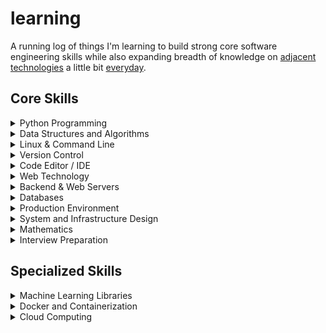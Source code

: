 # learning

A running log of things I'm learning to build strong core software engineering skills while also expanding breadth of knowledge on [adjacent technologies](http://www.effectiveengineer.com/blog/master-adjacent-disciplines) a little bit [everyday](https://jamesclear.com/continuous-improvement).


## Core Skills

<details>
<summary>Python Programming</summary>

|Concept|Resource|Done|
|---|---|---|
|Language|[Codecademy: Learn Python](https://www.codecademy.com/learn/learn-python)|✓|
||[Cognitiveclass.ai: Python for Data Science](https://cognitiveclass.ai/courses/python-for-data-science)|✓|
||[Datacamp: Python for R Users](https://www.datacamp.com/courses/python-for-r-users)|✓|
||[Datacamp: Python for Spreadsheet Users](https://www.datacamp.com/courses/python-for-spreadsheet-users)|✓|
||[Datacamp: Intro to Python for Finance](https://www.datacamp.com/courses/intro-to-python-for-finance)|✓|
||[edX: Introduction to Python for Data Science](https://www.edx.org/course/introduction-python-data-science-microsoft-dat208x-7)|✓|
||[edX: Programming with Python for Data Science](https://www.edx.org/course/programming-python-data-science-microsoft-dat210x-5)|✓|
||[Google's Python Class](https://developers.google.com/edu/python/)|✓|
||[Treehouse: Python Basics](https://teamtreehouse.com/library/python-basics)|✓|
||[TheNewBoston: Python Programming Tutorials](https://www.youtube.com/watch?v=4Mf0h3HphEA&list=PLEA1FEF17E1E5C0DA)|✓|
||[Book: A Byte of Python](https://python.swaroopch.com)|✓|
||[Book: Learn Python The Hard way](https://learnpythonthehardway.org)|✓|
||[Datacamp: Writing Efficient Python Code](https://www.datacamp.com/courses/writing-efficient-python-code)|✓|
||[Datacamp: Writing Functions in Python](https://www.datacamp.com/courses/writing-functions-in-python)|✓|
||[Datacamp: Working with Dates and Times in Python](https://www.datacamp.com/courses/working-with-dates-and-times-in-python)||
||[Datacamp: Object-Oriented Programming in Python](https://www.datacamp.com/courses/object-oriented-programming-in-python)|✓|
||[Datacamp: Importing Data in Python (Part 1)](https://www.datacamp.com/courses/importing-data-in-python-part-1)|✓|
||[Datacamp: Intermediate Python for Data Science](https://www.datacamp.com/courses/intermediate-python-for-data-science)|✓|
||[Datacamp: Python Data Science Toolbox (Part 1)](https://www.datacamp.com/courses/python-data-science-toolbox-part-1)|✓|
||[Datacamp: Python Data Science Toolbox (Part 2)](https://www.datacamp.com/courses/python-data-science-toolbox-part-2)|✓|
|Standard Library|[Article: A reverse chronology of some Python features](https://snarky.ca/a-reverse-chronology-of-some-python-features/)|✓|
||[Article: No Really, Python's Pathlib is Great](https://rednafi.github.io/digressions/python/2020/04/13/python-pathlib.html)||
||[Article: A deep dive on Python type hints](http://veekaybee.github.io/2019/07/08/python-type-hints/)|✓|
||[Book: Python 201](https://leanpub.com/python201)||
||[Book: The Python 3 Standard Library By Example](https://doughellmann.com/blog/the-python-3-standard-library-by-example)||
||[Calmcode: logging](https://calmcode.io/logging/introduction.html)|✓|
||[Calmcode: virtualenv](https://calmcode.io/virtualenv/intro.html)|✓|
|Regular Expression|[Regex For Noobs (like me!) - An Illustrated Guide](https://www.janmeppe.com/blog/regex-for-noobs/)|✓|
||[Youtube: Python 3 Programming Tutorial - Regular Expressions / Regex with re](https://www.youtube.com/watch?v=sZyAn2TW7GY)|✓|
||[Youtube: Python Tutorial: re Module - How to Write and Match Regular Expressions (Regex)](https://www.youtube.com/watch?v=K8L6KVGG-7o)|✓|
|Concurrency|[Article: Python Concurrency: The Tricky Bits](https://python.hamel.dev/concurrency/)|✓|
||[Article: Speeding Up Python with Concurrency, Parallelism, and asyncio](https://testdriven.io/blog/concurrency-parallelism-asyncio/)||
||[Article: Speed Up Your Python Program With Concurrency](https://testdriven.io/blog/concurrency-parallelism-asyncio/)||
||[Youtube: Python Concurrency and Multithreading](https://advanced-python.namespace.im/python-concurrency-and-multithreading/)||
||[Youtube: Aaron Richter- Parallel Processing in Python\| PyData Global 2020](https://www.youtube.com/watch?v=eJyjB3cNIB0&feature=youtu.be)||
|Packaging|[Datacamp: Developing Python Packages](https://www.datacamp.com/courses/developing-python-packages)|✓|
||[Datacamp: Conda Essentials](https://www.datacamp.com/courses/conda-essentials)|✓|
||[Datacamp: Conda for Building & Distributing Packages](https://www.datacamp.com/courses/conda-for-building-distributing-packages)||
||[Article: Push and pull: when and why to update your dependencies](https://pythonspeed.com/articles/when-update-dependencies/)||
||[Article: Reproducible and upgradable Conda environments: dependency management with conda-lock](https://pythonspeed.com/articles/conda-dependency-management/)||
||[Article: Options for packaging your Python code: Wheels, Conda, Docker, and more](https://pythonspeed.com/articles/distributing-software/)||
|Project Organization|[Youtube: Tutorial: Sebastian Witowski - Modern Python Developer's Toolkit](https://www.youtube.com/watch?v=WkUBx3g2QfQ&feature=youtu.be)|✓|
||[Book: Writing Idiomatic Python 3](https://www.amazon.com/Writing-Idiomatic-Python-Jeff-Knupp-ebook/dp/B00B5VXMRG)||
||[Article: Hypermodern Python](https://cjolowicz.github.io/posts/hypermodern-python-01-setup/)||
||[Article: Hypermodern Python Chapter 2: Testing](https://cjolowicz.github.io/posts/hypermodern-python-02-testing/)||
||[Article: Hypermodern Python Chapter 3: Linting](https://cjolowicz.github.io/posts/hypermodern-python-03-linting/)||
||[Article: Hypermodern Python Chapter 4: Typing](https://cjolowicz.github.io/posts/hypermodern-python-04-typing/)||
||[Article: pydantic](https://towardsdatascience.com/pydantic-688e897cfd3a)|✓|
||[Article: Hypermodern Python Chapter 5: Documentation](https://cjolowicz.github.io/posts/hypermodern-python-05-documentation/)||
||[Article: Hypermodern Python Chapter 6: CI/CD](https://cjolowicz.github.io/posts/hypermodern-python-06-ci-cd/)||
||[Article: Stop using print, start using loguru in Python](https://handyman.dulare.com/stop-using-print-start-using-loguru-in-python/)|✓|
||[Datacamp: Creating Robust Python Workflows](https://www.datacamp.com/courses/creating-robust-python-workflows)|✓|
||[Datacamp: Software Engineering for Data Scientists in Python](https://www.datacamp.com/courses/software-engineering-for-data-scientists-in-python)|✓|
||[Datacamp: Designing Machine Learning Workflows in Python](https://www.datacamp.com/courses/designing-machine-learning-workflows-in-python)|✓|
||[Youtube: Hydra configuration](https://uniroma1.zoom.us/rec/share/bTYldvVYRcN2UaBn8UTf3uuFQMkx8yy4UG4bRw8ikE1tT8Ll74Nl3WZoUXnJRCKE.HEhRruThY3al1jew?startTime=1620378786000)|✓|

</details>

<details>
<summary>Data Structures and Algorithms</summary>

|Concept|Resource|Done|
|---|---|---|
||[Book: Grokking Algorithms](https://www.manning.com/books/grokking-algorithms)|✓|
||[Codecademy: Big O](https://www.codecademy.com/courses/big-o/0/1 )|✓|
||[Udacity: Intro to Data Structures and Algorithms](https://www.udacity.com/course/technical-interview--ud513)||
||[Udacity: Intro to Algorithms](https://www.udacity.com/course/intro-to-algorithms--cs215)||

</details>

<details>
<summary>Linux & Command Line</summary>

|Concept|Resource|Done|
|---|---|---|
||[Codecademy: Learn the Command Line](https://www.codecademy.com/learn/learn-the-command-line)|✓|
||[Datacamp: Introduction to Shell for Data Science](https://www.datacamp.com/courses/introduction-to-shell-for-data-science)|✓|
||[Datacamp: Introduction to Bash Scripting](https://www.datacamp.com/courses/introduction-to-bash-scripting)|✓|
||[Datacamp: Data Processing in Shell](https://www.datacamp.com/courses/data-processing-in-shell)|✓|
||[Lecture 1: Course Overview + The Shell (2020)](https://www.youtube.com/watch?v=Z56Jmr9Z34Q) `0:48:16`|✓|
||[Lecture 2: Shell Tools and Scripting (2020)](https://www.youtube.com/watch?v=kgII-YWo3Zw) `0:48:55`|✓|
||[Lecture 3: Editors (vim) (2020)](https://www.youtube.com/watch?v=a6Q8Na575qc) `0:48:26`||
||[Lecture 4: Data Wrangling (2020)](https://www.youtube.com/watch?v=sz_dsktIjt4) `0:50:03`|✓|
||[Lecture 5: Command-line Environment (2020)](https://www.youtube.com/watch?v=e8BO_dYxk5c) `0:56:06`|✓|
||[Lecture 7: Debugging and Profiling (2020)](https://www.youtube.com/watch?v=l812pUnKxME) `0:54:13`|✓|
||[Lecture 8: Metaprogramming (2020)](https://www.youtube.com/watch?v=_Ms1Z4xfqv4) `0:49:52`|✓|
||[Lecture 9: Security and Cryptography (2020)](https://www.youtube.com/watch?v=tjwobAmnKTo) `1:00:59`||
||[Udacity: Linux Command Line Basics](https://www.udacity.com/course/linux-command-line-basics--ud595)|✓|
||[Udacity: Shell Workshop](https://www.udacity.com/course/shell-workshop--ud206)|✓|
||[Udacity: Configuring Linux Web Servers](https://www.udacity.com/course/configuring-linux-web-servers--ud299)|✓|
||[Article: Streamline your projects using Makefile](https://dev.to/yankee/streamline-projects-using-makefile-28fe)|✓|
||[Article: Understand Linux Load Averages and Monitor Performance of Linux](https://www.tecmint.com/understand-linux-load-averages-and-monitor-performance/)|✓|
||[Article: Command-line Tools can be 235x Faster than your Hadoop Cluster](https://adamdrake.com/command-line-tools-can-be-235x-faster-than-your-hadoop-cluster.html)|✓|
||[Calmcode: makefiles](https://calmcode.io/makefiles/the-problem.html)|✓|
||[Calmcode: entr](https://calmcode.io/entr/introduction.html)|✓|
</details>

<details>
<summary>Version Control</summary>

|Concept|Resource|Done|
|---|---|---|
|Git|[Codecademy: Learn Git](https://www.codecademy.com/learn/learn-git)|✓|
||[Code School: Git Real](https://www.pluralsight.com/courses/code-school-git-real)|✓|
||[Datacamp: Introduction to Git for Data Science](https://www.datacamp.com/courses/introduction-to-git-for-data-science)|✓|
||[Thoughtbot: Mastering Git](https://thoughtbot.com/upcase/mastering-git)||
||[Udacity: Version Control with Git](https://www.udacity.com/course/version-control-with-git--ud123)|✓|
||[Lecture 6: Version Control (git) (2020)](https://www.youtube.com/watch?v=2sjqTHE0zok) `1:24:59`||
||[Youtube: Git & Scripting](https://uniroma1.zoom.us/rec/share/bTYldvVYRcN2UaBn8UTf3uuFQMkx8yy4UG4bRw8ikE1tT8Ll74Nl3WZoUXnJRCKE.HEhRruThY3al1jew?startTime=1620371740000)|✓|
||[Article: Mastering Git Stash Workflow](https://dev.to/yankee/mastering-git-stash-workflow-223)||
||[Article: How to Become a Master of Git Tags](https://blog.daftcode.pl/how-to-become-a-master-of-git-tags-b70fbd9609d9)|✓|
||[Article: Keep your git directory clean with `git clean` and `git trash`](https://coderwall.com/p/g16jpq/keep-your-git-directory-clean-with-git-clean-and-git-trash)||
|GitHub|[Udacity: GitHub & Collaboration](https://www.udacity.com/course/github-collaboration--ud456)|✓|
||[Udacity: How to Use Git and GitHub](https://www.udacity.com/course/how-to-use-git-and-github--ud775)|✓|
|LFS|[Youtube: 045 Introduction to Git LFS](https://youtu.be/xPFLAAhuGy0)|✓|
||[Article: How to track large files in Github / Bitbucket? Git LFS to the rescue](https://pgaijin66.medium.com/how-to-track-large-files-in-github-bitbucket-git-lfs-to-the-rescue-2f298e07b3d2)|✓|
</details>

<details>
<summary>Code Editor / IDE</summary>

|Concept|Resource|Done|
|---|---|---|
|PyCharm|[Article: Work remotely with PyCharm, TensorFlow and SSH](https://medium.com/@erikhallstrm/work-remotely-with-pycharm-tensorflow-and-ssh-c60564be862d)|✓|
||[Article: Docker as Remote Interpreter for PyCharm Professional](https://www.inovex.de/blog/docker-remote-interpreter-pycharm-professional/)|✓|
||[Article: Python remote debugging with PyCharm, CUDA, and Conda](https://medium.com/@n1r44/python-remote-debugging-with-pycharm-cuda-and-conda-87d27695634c)|✓|
|VSCode|[Article: How To Use Visual Studio Code for Remote Development via the Remote-SSH Plugin](https://www.digitalocean.com/community/tutorials/how-to-use-visual-studio-code-for-remote-development-via-the-remote-ssh-plugin)|✓|
||[Youtube: Getting Started with Python in Visual Studio Code](https://www.youtube.com/watch?v=7EXd4_ttIuw)|✓|
||[Visual Studio Code Crash Course](https://www.youtube.com/watch?v=WPqXP_kLzpo)|✓|
||[Youtube: VSCode Keyboard Shortcuts For Productivity](https://youtu.be/eGE-tFalwpA)|✓|
||[Youtube: Getting Started with Jupyter Notebooks in VS Code](https://youtu.be/Ozq24uAshXo)|✓|
||[Youtube: Notebooks in VS Code Are Getting Revamped!](https://youtu.be/g5EykzAsCC0)|✓|
||[Youtube: Getting Started with PyTorch in VS Code](https://youtu.be/A9lQHnFaqlU)|✓|
||[Youtube: What every GitHub user should know about VS Code - GitHub Satellite 2020](https://youtu.be/T6sW1Dk9B4E)|✓|
||[VS Code and GitHub](https://www.youtube.com/playlist?list=PLj6YeMhvp2S4UPBCWyhLPcOxGkmLI2BOz)|✓|
</details>

<details>
<summary>Web Technology</summary>

|Concept|Resource|Done|
|---|---|---|
|Design|[Book: Refactoring UI](https://refactoringui.com/book/)||
||[Code School: Fundamentals of Design](https://www.pluralsight.com/courses/code-school-fundamentals-of-design)|✓|
||[Thoughtbot: Design for Developers](https://thoughtbot.com/upcase/design-for-developers)||
||[Udacity: Product Design](https://www.udacity.com/course/product-design--ud509)||
||[Udacity: Rapid Prototyping](https://www.udacity.com/course/rapid-prototyping--ud723)||
|HTML|[Codecademy: Learn HTML](https://www.codecademy.com/learn/learn-html)|✓|
||[Codecademy: Make a website](https://www.codecademy.com/en/courses/make-a-website)|✓|
||[Treehouse: HTML](https://teamtreehouse.com/library/html)|✓|
|CSS|[Pluralsight: CSS Positioning](https://www.pluralsight.com/courses/css-positioning-1834)|✓|
||[Pluralsight: Introduction to CSS](https://www.pluralsight.com/courses/css-intro)|✓|
||[Pluralsight: CSS: Specificity, the Box Model, and Best Practices](https://app.pluralsight.com/interactive-courses/detail/c580b092-d94a-4ed8-8d2a-2f4d0b76f99f)|✓|
||[Pluralsight: CSS: Using Flexbox for Layout](https://app.pluralsight.com/interactive-courses/detail/a089d0a5-4a4c-4c4e-b883-c1bc64009619)|✓|
||[Code School: Blasting Off with Bootstrap](https://www.pluralsight.com/courses/code-school-blasting-off-with-bootstrap)|✓|
||[Pluralsight: UX Fundamentals](https://www.pluralsight.com/courses/ux-fundamentals-2426)|✓|
||[Codecademy: Learn SASS](https://www.codecademy.com/learn/learn-sass)|✓|
|Javascript|[Treehouse: Javascript Booleans](https://teamtreehouse.com/library/javascript-booleans)|✓|
||[Udacity: ES6 - JavaScript Improved](https://www.udacity.com/course/es6-javascript-improved--ud356)|✓|
||[Udacity: Intro to Javascript](https://www.udacity.com/course/intro-to-javascript--ud803)|✓|
||[Udacity: Object Oriented JS 1](https://www.udacity.com/course/object-oriented-javascript--ud015)|✓|
||[Udacity: Object Oriented JS 2](https://www.udacity.com/course/object-oriented-javascript--ud711)|✓|
||[(ES6) - Beau teaches JavaScript](https://www.youtube.com/watch?v=1mgLWu69ijU&list=PLWKjhJtqVAbljtmmeS0c-CEl2LdE-eR_F)|✓|
||[Udemy: Understanding Typescript](https://www.udemy.com/understanding-typescript/)|✓|
||[Codecademy: Learn ReactJS: Part I](https://www.codecademy.com/learn/react-101)|✓|
||[Codecademy: Learn ReactJS: Part II](https://www.codecademy.com/learn/react-102)|✓|
||[Codecademy: Learn JavaScript](https://www.codecademy.com/learn/learn-javascript)|✓|
||[Codecademy: Jquery Track](https://www.codecademy.com/learn/learn-jquery)|✓|
||[Pluralsight: Using The Chrome Developer Tools](https://www.pluralsight.com/courses/chrome-developer-tools)|✓|

</details>

<details>
<summary>Backend & Web Servers</summary>

|Concept|Resource|Done|
|---|---|---|
|Theory|[Udacity: Authentication & Authorization: OAuth](https://www.udacity.com/course/authentication-authorization-oauth--ud330)||
||[Udacity: HTTP & Web Servers](https://www.udacity.com/course/http-web-servers--ud303)||
||[Udacity: Client-Server Communication](https://www.udacity.com/course/client-server-communication--ud897)||
||[Udacity: Designing RESTful APIs](https://www.udacity.com/course/designing-restful-apis--ud388)||
||[Udacity: Networking for Web Developers](https://www.udacity.com/course/networking-for-web-developers--ud256)||
|FastAPI|[Article: Microservice in Python using FastAPI](https://dev.to/paurakhsharma/microservice-in-python-using-fastapi-24cc)||
||[Youtube: PyConBY 2020: Sebastian Ramirez - Serve ML models easily with FastAPI](https://www.youtube.com/watch?v=z9K5pwb0rt8)|✓|
||[Youtube: FastAPI from the ground up](https://www.youtube.com/watch?v=3DLwPcrE5mA)|✓|
||[Youtube: Python pydantic Introduction – Give your data classes super powers](https://www.youtube.com/watch?v=WJmqgJn9TXg)|✓|
|Gunicorn|[Article: Selecting gunicorn worker types for different python web applications.](https://medium.com/@nhudinhtuan/gunicorn-worker-types-practice-advice-for-better-performance-7a299bb8f929)|✓|
||[Article: Better performance by optimizing Gunicorn config](https://medium.com/building-the-system/gunicorn-3-means-of-concurrency-efbb547674b7)|✓|
|Tensorflow Serving|[Article: Understanding TensorFlow Serving](https://medium.com/acing-ai/understanding-tensorflow-serving-faca576b558c)||
||[Article: Serving models using Tensorflow Serving and Docker](https://medium.com/acing-ai/model-serving-using-tensorflow-serving-and-docker-492a347eb934)||
|Cortex|[Youtube: PyData Vancouver meetup: cortex.dev : Serving machine learning models in production](https://www.youtube.com/watch?v=_2HMDhgPkSQ)|✓|
|Celery|[Article: Celery Execution Pools: What is it all about?](https://www.distributedpython.com/2018/10/26/celery-execution-pool/)|✓|
||[Article: Distill: Why do we need Flask, Celery, and Redis? (with McDonalds in Between)](https://ljvmiranda921.github.io/notebook/2019/11/08/flask-redis-celery-mcdo/)|✓|
||[Article: Celery: an overview of the architecture and how it works](https://www.vinta.com.br/blog/2017/celery-overview-archtecture-and-how-it-works/)|✓|
||[Article: Unit Testing Celery Tasks](https://www.distributedpython.com/2018/05/01/unit-testing-celery-tasks/)||
||[Article: Testing Celery Chains](https://www.distributedpython.com/2018/05/15/testing-celery-chains/)||
||[Article: Task Routing in Celery](https://www.distributedpython.com/2018/05/29/task-routing/)||
||[Article: Dynamic Task Routing in Celery](https://www.distributedpython.com/2018/06/05/dynamic-task-routing/)||
||[Article: Dockerize a Celery app with Django and RabbitMQ](https://www.distributedpython.com/2018/06/12/celery-django-docker/)||
||[Article: How to call a Celery task from another app](https://www.distributedpython.com/2018/06/19/call-celery-task-outside-codebase/)||
||[Article: Distributed Monte Carlo with Celery chords](https://www.distributedpython.com/2018/06/26/celery-monte-carlo/)||
||[Article: An incredibly simple no-frills Celery setup](https://www.distributedpython.com/2018/07/03/simple-celery-setup/)||
||[Article: 3 Strategies to Customise Celery logging handlers](https://www.distributedpython.com/2018/08/28/celery-logging/)||
||[Article: Celery task exceptions and automatic retries](https://www.distributedpython.com/2018/09/04/error-handling-retry/)||
||[Article: Concurrency and Parallelism](https://www.distributedpython.com/2018/09/14/concurrency-and-parallelism/)|✓|
||[Article: Celery, docker and the missing startup banner](https://www.distributedpython.com/2018/10/01/celery-docker-startup/)||
||[Article: Monitoring a Dockerized Celery Cluster with Flower](https://www.distributedpython.com/2018/10/13/flower-docker/)||
||[Article: Quick Guide: Custom Celery Task Logger](https://www.distributedpython.com/2018/11/06/celery-task-logger-format/)||
||[Article: Celery on Docker: From the Ground up](https://www.distributedpython.com/2018/11/15/celery-docker/)||
||[Article: Auto-reload Celery on code changes](https://www.distributedpython.com/2019/04/23/celery-reload/)||
</details>

<details>
<summary>Databases</summary>

|Concept|Resource|Done|
|---|---|---|
||[Udacity: Intro to relational database](https://www.udacity.com/course/intro-to-relational-databases--ud197)|✓|
||[Udacity: Database Systems Concepts & Design](https://www.udacity.com/course/database-systems-concepts-design--ud150)||
||[Datacamp: Database Design](https://www.datacamp.com/courses/database-design)||
||[Datacamp: Introduction to Databases in Python](https://www.datacamp.com/courses/introduction-to-relational-databases-in-python)||
||[Codecademy: SQL Track](https://www.codecademy.com/courses/learn-sql)|✓|
||[Datacamp: Intro to SQL for Data Science](https://www.datacamp.com/courses/intro-to-sql-for-data-science)|✓|
||[Datacamp: Intermediate SQL](https://www.datacamp.com/courses/intermediate-sql)||
||[Datacamp: Querying with TransactSQL](https://www.datacamp.com/courses/querying-with-transact-sql)|✓|
||[Datacamp: Joining Data in PostgreSQL](https://www.datacamp.com/courses/joining-data-in-postgresql)||
||[Udacity: SQL for Data Analysis](https://www.udacity.com/course/sql-for-data-analysis--ud198)||
||[Datacamp: Exploratory Data Analysis in SQL](https://www.datacamp.com/courses/sql-for-exploratory-data-analysis)||
||[Datacamp: Applying SQL to Real-World Problems](https://www.datacamp.com/courses/applying-sql-to-real-world-problems)||
||[Datacamp: Analyzing Business Data in SQL](https://www.datacamp.com/courses/analyzing-business-data-in-sql)||
||[Datacamp: Reporting in SQL](https://www.datacamp.com/courses/reporting-in-sql)||
||[Datacamp: Data-Driven Decision Making in SQL](https://www.datacamp.com/courses/data-driven-decision-making-with-sql)||
</details>

<details>
<summary>Production Environment</summary>

|Concept|Resource|Done|
|---|---|---|
|A/B Testing|[Article: Multi-Armed Bandit (MAB) – A/B Testing Sans Regret](https://vwo.com/blog/multi-armed-bandit-algorithm/)|✓|
||[Article: When to Run Bandit Tests Instead of A/B/n Tests](https://cxl.com/blog/bandit-tests/)|✓|
||[Article: A/B Testing Machine Learning Models (Deployment Series: Guide 08)](https://mlinproduction.com/ab-test-ml-models-deployment-series-08/)|✓|
||[Datacamp: Customer Analytics & A/B Testing in Python](https://www.datacamp.com/courses/customer-analytics-ab-testing-in-python)||
||[Udacity: A/B Testing](https://www.udacity.com/course/ab-testing--ud257)||
||[Udacity: A/B Testing for Business Analysts](https://www.udacity.com/course/ab-testing--ud979)||
|Load Testing|[Youtube: Loading Testing with Python](https://www.youtube.com/playlist?list=PLotCx_Au_rT1LW_qpMWU40Q-vegZua-i8)|✓|
|Monitoring|[Article: Production Machine Learning Monitoring: Outliers, Drift, Explainers & Statistical Performance](https://towardsdatascience.com/production-machine-learning-monitoring-outliers-drift-explainers-statistical-performance-d9b1d02ac158)|✓|
||[Article: How to Monitor Models](http://bugra.github.io/posts/2020/11/24/how-to-monitor-models/)|✓|
||[Article: The Playbook to Monitor Your Model’s Performance in Production](https://towardsdatascience.com/the-playbook-to-monitor-your-models-performance-in-production-ec06c1cc3245)||
||[Article: Monitoring your Machine Learning Model](https://www.maartengrootendorst.com/blog/monitor/)|✓|
||[Article: Preventing model drift with continuous monitoring and deployment using Github Actions and Algorithmia Insights](https://algorithmia.com/blog/preventing-model-drift-with-continuous-monitoring-and-deployment-using-github-actions-and-algorithmia-insights)|✓|
||[Article: Continuous monitoring for data projects](https://medium.com/acing-ai/continuous-monitoring-for-data-projects-11fb1c00c7a4)||
||[Article: Lessons Learned from 15 Years of Monitoring Machine Learning in Production](https://mlinproduction.com/lessons-learned-from-15-years-of-monitoring-machine-learning-in-production/)|✓|
||[Article: Using Statistical Distances for Machine Learning Observability](https://towardsdatascience.com/using-statistical-distance-metrics-for-machine-learning-observability-4c874cded78)||
||[Youtube: Instrumentation, Observability & Monitoring of Machine Learning Models](https://www.infoq.com/presentations/instrumentation-observability-monitoring-ml/)||
||[Article: Incident Management in Machine Learning Systems](https://medium.com/acing-ai/incident-management-in-machine-learning-systems-d69b6e39fdee)||
||[Article: ML Infrastructure Tools — ML Observability](https://towardsdatascience.com/ml-infrastructure-tools-ml-observability-8e4d7df6db43)||
||[Youtube: MLOps #24 Monitoring the ML stack // Lina Weichbrodt](https://www.youtube.com/watch?v=Un30yb1WlpU) `0:55:32`||
||[Youtube: Josh Wills: Visibility and Monitoring for Machine Learning Models](https://youtu.be/zbS9jBB8fz8)|✓|
||[Youtube: Lecture 11B: Monitoring ML Models (Full Stack Deep Learning - Spring 2021)](https://www.youtube.com/watch?v=NfnpPrW30Zo) `0:36:55`|✓|
||[Youtube: OpML '20 - How ML Breaks: A Decade of Outages for One Large ML Pipeline](https://www.youtube.com/watch?v=hBMHohkRgAA)||
||[Youtube: MLOps #28 ML Observability // Aparna Dhinakaran - Chief Product Officer at Arize AI](https://www.youtube.com/watch?v=joTF9BRwWp4) `0:55:04`||
||[Youtube: MLOps #29 Continuous Evaluation & Model Experimentation // Danny Ma - Founder of Sydney Data Science](https://www.youtube.com/watch?v=i4QNpM20QOc) `1:00:46`||
||[Youtube: SE4AI: Quality Assessment in Production](https://www.youtube.com/watch?v=RaaNSXKFDGk) `1:18:45`||
||[Youtube: SE4AI: Infrastructure Quality, Deployment and Operations](https://www.youtube.com/watch?v=iBaJgWjpK24) `1:04:54`||

</details>

<details>
<summary>System and Infrastructure Design</summary>

|Concept|Resource|Done|
|---|---|---|
||[Datacamp: Data Engineering for Everyone](https://www.datacamp.com/courses/data-engineering-for-everyone)|✓|
||[Article: Batch Inference vs Online Inference](https://mlinproduction.com/batch-inference-vs-online-inference/)|✓|
||[Article: Machine Learning System Design: Real-time processing](https://medium.com/acing-ai/machine-learning-system-design-real-time-processing-6a952793925)||
||[Article: Machine Learning System Design: Models-as-a-service](https://medium.com/acing-ai/machine-learning-system-design-models-as-a-service-32666eba0e6)||
||[Article: What Does it Mean to Deploy a Machine Learning Model? (Deployment Series: Guide 01)](https://mlinproduction.com/what-does-it-mean-to-deploy-a-machine-learning-model-deployment-series-01/)|✓|
||[Article: Software Interfaces for Machine Learning Deployment (Deployment Series: Guide 02)](https://mlinproduction.com/software-interfaces-for-machine-learning-deployment-deployment-series-02/)|✓|
||[Article: Batch Inference for Machine Learning Deployment (Deployment Series: Guide 03)](https://mlinproduction.com/batch-inference-for-machine-learning-deployment-deployment-series-03/)|✓|
||[Article: The Challenges of Online Inference (Deployment Series: Guide 04)](https://mlinproduction.com/the-challenges-of-online-inference-deployment-series-04/)|✓|
||[Article: Online Inference for ML Deployment (Deployment Series: Guide 05)](https://mlinproduction.com/online-inference-for-ml-deployment-deployment-series-05/)|✓|
||[Article: Model Registries for ML Deployment (Deployment Series: Guide 06)](https://mlinproduction.com/model-registries-for-ml-deployment-deployment-series-06/)|✓|
||[Youtube: A friendly introduction to System Design](https://www.youtube.com/watch?v=quLrc3PbuIw)||
||[Youtube: System Design Basics: Horizontal vs. Vertical Scaling](https://www.youtube.com/watch?v=xpDnVSmNFX0)||
||[Youtube: What is a microservice architecture and it's advantages?](https://www.youtube.com/watch?v=qYhRvH9tJKw)|✓|
||[Youtube: Service discovery and heartbeats in micro-services](https://www.youtube.com/watch?v=lWE_UIbm8NA)||
||[Youtube: Avoid cascading failures in a distributed system](https://www.youtube.com/watch?v=xrizarXJgC8)||
||[Youtube: How databases scale writes: The power of the log](https://www.youtube.com/watch?v=_5vrfuwhvlQ)||
||[Youtube: How to avoid a single point of failure in distributed systems](https://www.youtube.com/watch?v=-BOysyYErLY)||
||[Youtube: How to start with distributed systems? Beginner's guide to scaling systems.](https://www.youtube.com/watch?v=SqcXvc3ZmRU)||
||[Youtube: What's an Event Driven System?](https://www.youtube.com/watch?v=rJHTK2TfZ1I)||
||[Youtube: Why do Databases fail? AntiPatterns to avoid!](https://www.youtube.com/watch?v=9T-gNZ5bGCw)|✓|
||[Youtube: What is Consistent Hashing and Where is it used?](https://www.youtube.com/watch?v=zaRkONvyGr8)|✓|
||[Youtube: What is a Message Queue and Where is it used?](https://www.youtube.com/watch?v=oUJbuFMyBDk)|✓|
||[Youtube: What is an API and how do you design it?](https://www.youtube.com/watch?v=_YlYuNMTCc8)||
||[Youtube: Introduction to NoSQL databases](https://www.youtube.com/watch?v=xQnIN9bW0og)||
||[Article: Exponential Backoff And Jitter](https://aws.amazon.com/blogs/architecture/exponential-backoff-and-jitter/)|✓|
||[Youtube: What is Database Sharding?](https://www.youtube.com/watch?v=5faMjKuB9bc)||
||[Youtube: What is the Publisher Subscriber Model?](https://www.youtube.com/watch?v=FMhbR_kQeHw)||
||[Article: Shadow mode deployments](http://nlathia.github.io/2020/07/Shadow-mode-deployments.html)|✓|
||[Youtube: Relational database index vs. NoSQL index](https://www.youtube.com/watch?v=mTNkqMDCasI)||
||[Youtube: Capacity Estimation: How much data does YouTube store daily?](https://www.youtube.com/watch?v=0myM0k1mjZw)||
||[Youtube: What is Load Balancing?](https://www.youtube.com/watch?v=K0Ta65OqQkY)|✓|
||[Youtube: Distributed Consensus and Data Replication strategies on the server](https://www.youtube.com/watch?v=GeGxgmPTe4c)||
||[Youtube: What is Distributed Caching? Explained with Redis!](https://www.youtube.com/watch?v=U3RkDLtS7uY)||
||[Youtube: Designing Instagram: System Design of News Feed](https://www.youtube.com/watch?v=QmX2NPkJTKg)||
||[Youtube: System Design: Tinder as a microservice architecture](https://www.youtube.com/watch?v=tndzLznxq40)||
||[Youtube: System design : Design Autocomplete or Typeahead Suggestions for Google search](https://www.youtube.com/watch?v=us0qySiUsGU)||
||[Youtube: Whatsapp System Design: Chat Messaging Systems for Interviews](https://www.youtube.com/watch?v=vvhC64hQZMk)||
||[Youtube: How Netflix onboards new content: Video Processing at scale](https://www.youtube.com/watch?v=x9Hrn0oNmJM)||
||[Article: Building a feature store](http://nlathia.github.io/2020/12/Building-a-feature-store.html)|✓|
||[Article: Model artifacts: the war stories](http://nlathia.github.io/2020/09/Model-artifacts-war-stories.html)|✓|
||[Youtube: Feature Stores: An essential part of the ML stack to build great data / Kevin Stumpf - CTO at Tecton](https://www.youtube.com/watch?v=IjO8VUCIZxc) `1:05:46`||
||[Youtube: MLOps Meetup #6: Mid-Scale Production Feature Engineering with Dr. Venkata Pingali](https://www.youtube.com/watch?v=1CcYuVVwOGg) `1:01:35`||
||[Article: How to Deploy a Machine Learning Model](https://www.maartengrootendorst.com/blog/deploy/)|✓|
||[Article: How to properly ship and deploy your machine learning model](https://towardsdatascience.com/how-to-properly-ship-and-deploy-your-machine-learning-model-8a8664b763c4)|✓|
||[Article: The Ultimate Guide to Model Retraining](https://mlinproduction.com/model-retraining/)||
||[Youtube: Lecture 11A: Deploying ML Models (Full Stack Deep Learning - Spring 2021)](https://www.youtube.com/watch?v=jFflwpx4iK0) `0:53:25`|✓|
||[Article: Deploying Machine Learning Models: A Checklist](https://twolodzko.github.io/ml-checklist)|✓|
||[Article: How to put machine learning models into production](https://stackoverflow.blog/2020/10/12/how-to-put-machine-learning-models-into-production/)|✓|
||[Article: Key Concepts for Deploying Machine Learning Models to Mobile](https://spell.ml/blog/key-concepts-for-deploying-machine-learning-models-X7Q0phIAACIAqMWr)|✓|
||[Youtube: MLOps meetup #5 High Stakes ML with Flavio CLesio](https://www.youtube.com/watch?v=9g4deV1uNZo) `0:55:27`||
||[Youtube: MLOps meetup #7 Alex Spanos // TrueLayer 's MLOps Pipeline](https://www.youtube.com/watch?v=cUxK28ocZcw) `0:56:17`||
||[Youtube: The Current MLOps Landscape // Nathan Benaich & Timothy Chen // MLOps Meetup #43](https://www.youtube.com/watch?v=i6HZ2vjFLIs) `0:58:31`||
||[Article: How to build scalable Machine Learning systems — Part 1/2](https://towardsdatascience.com/being-a-data-scientist-does-not-make-you-a-software-engineer-c64081526372)|✓|
||[Article: Machine learning is going real-time](https://huyenchip.com/2020/12/27/real-time-machine-learning.html)|✓|
||[Book: Machine Learning Systems Design](https://huyenchip.com/machine-learning-systems-design/toc.html)||
||[Article: ML Infrastructure Tools for Model Building](https://towardsdatascience.com/ml-infrastructure-tools-for-model-building-464770ac4fec)||
||[Article: ML Infrastructure Tools for Production (Part 1)](https://towardsdatascience.com/ml-infrastructure-tools-for-production-1b1871eecafb)||
||[Article: ML Infrastructure Tools for Production](https://towardsdatascience.com/ml-infrastructure-tools-for-production-part-2-model-deployment-and-serving-fcfc75c4a362)||
||[Article: Data Lineage — An Operational perspective](https://medium.com/acing-ai/data-lineage-an-operational-perspective-d807e52e2198)||
||[Article: Data Pipelines — Agile considerations](https://medium.com/acing-ai/data-pipelines-agile-considerations-8b1933909bb1)||
||[Article: Securing ML applications](https://medium.com/acing-ai/securing-ml-applications-efa1bb7d75bd)||
||[Article: Getting machine learning to production](http://veekaybee.github.io/2020/06/09/ml-in-prod/)|✓|
||[Article: Machine Learning to Production](https://vikramriyer.github.io/machine-learning-to-production/#)|✓|
||[Youtube: SE4AI: Invited Talk Molham Aref "Business Systems with Machine Learning"](https://www.youtube.com/watch?v=_bvrzYOA8dY) `0:47:53`||
||[Youtube: SE4AI: Software Architecture of AI-Enabled Systems](https://www.youtube.com/watch?v=KIC-sFz5OT8) `1:14:24`||
||[Youtube: MLOps #31 Path to Production and Monetizing Machine Learning // Vin Vashishta - Data Scientist](https://www.youtube.com/watch?v=voO0B0_BsuQ) `0:56:35`||
||[Youtube: MLOps #35: Streaming Machine Learning with Apache Kafka and Tiered Storage // Kai Waehner, Confluent](https://www.youtube.com/watch?v=Ur969-WX1BY) `0:52:50`||
||[Youtube: MLOps #15 - Scaling Human in the Loop Machine Learning with Robert Munro](https://www.youtube.com/watch?v=LwbbGsuNpao) `0:55:04`||
||[Youtube: MLOps #4: Shubhi Jain - Building an ML Platform @SurveyMonkey](https://www.youtube.com/watch?v=oq1g4s2dUHE) `0:55:42`||
||[Youtube: #11 Machine Learning at scale in Mercado Libre with Carlos de la Torre](https://www.youtube.com/watch?v=ypySVdT9U7Q) `0:59:28`||
||[Youtube: MLOps #18 // Nubank - Running a fintech on ML](https://www.youtube.com/watch?v=ry_P5D_d7XA) `0:53:19`||
||[Youtube: Shawn Scully: Production and Beyond: Deploying and Managing Machine Learning Models](https://www.youtube.com/watch?v=q-VPALG6ogY&feature=youtu.be)|✓|
||[Doc: Lecture 3: Data engineering](https://docs.google.com/document/d/1b9iuZiDEGVLHyMmnf6w2y1aN6yWQhAyqk3GHlpI9q6M/edit)||
||[Youtube: MLOps #14: Kubeflow vs MLflow with Byron Allen](https://www.youtube.com/watch?v=TsGQZ0D3688) `0:54:57`||
||[Youtube: Luigi in Production // MLOps Coffee Sessions #18 // Luigi Patruno ML in Production](https://www.youtube.com/watch?v=ShBod1yXUeg) `0:47:23`||||[Stanford MLSys Seminar Episode 0: ML + Systems](https://www.youtube.com/watch?v=OEiNnfdxBRE) `0:11:49`|✓|
||[Stanford MLSys Seminar Episode 1: Marco Tulio Ribeiro](https://www.youtube.com/watch?v=VqiTtdY58Ts) `1:00:38`||
||[Stanford MLSys Seminar Episode 2: Matei Zaharia](https://www.youtube.com/watch?v=nCQ9WqXPIS4) `0:59:44`||
||[Stanford MLSys Seminar Episode 3: Virginia Smith](https://www.youtube.com/watch?v=laCyJICLyWg) `1:00:55`||
||[Stanford MLSys Seminar Episode 4: Alex Ratner](https://www.youtube.com/watch?v=pDVV4zKNqIE) `1:13:34`||
||[Stanford MLSys Seminar Episode 5: Chip Huyen](https://www.youtube.com/watch?v=c_AUuTuPA5k) `1:06:44`|✓|
||[Youtube: Xavier Amatriain on Practical Deep Learning Systems (Full Stack Deep Learning - November 2019)](https://www.youtube.com/watch?v=5ygO8FxNB8c&list=PL1T8fO7ArWlf4EkqeguoD70LsnOJ7c9Ib&index=4)||

</details>

<details>
<summary>Mathematics</summary>
	
|Concept|Resource|Done|
|---|---|---|
|Probability|[Article: Entropy, Cross Entropy, and KL Divergence](https://towardsdatascience.com/entropy-cross-entropy-and-kl-divergence-17138ffab87b)|✓|
||[Article: Interview Guide to Probability Distributions](https://medium.com/acing-ai/interview-guide-to-probability-distributions-a6dfb08c3766)||
||[Article: Entropy of a probability distribution — in layman’s terms](https://medium.com/@ajitrajasekharan/entropy-of-a-probability-distribution-explained-in-laymans-terms-8a4139b329bc)||
||[Article: KL Divergence — in layman’s terms](https://medium.com/@ajitrajasekharan/what-is-kl-divergence-d1fb7921ee5b)||
||[Article: Probability Distributions](https://www.simonwardjones.co.uk/posts/probability_distributions/)||
||[Article: Cross-Entropy and KL Divergence](https://medium.com/swlh/cross-entropy-and-kl-divergence-522d9f71bd3d)||
||[Article: Why Randomness Is Information?](https://medium.com/swlh/why-randomness-is-information-f2468966b29d)||
||[Article: Basic Probability Theory](https://medium.com/swlh/probability-for-machine-learning-and-data-science-cccd4f4f1df1)||
||[Datacamp: Foundations of Probability in Python](https://www.datacamp.com/courses/foundations-of-probability-in-python)|✓|
|Statistics|[Datacamp: Introduction to Statistics](https://www.datacamp.com/courses/introduction-to-statistics)|✓|
||[Datacamp: Introduction to Statistics in Python](https://www.datacamp.com/courses/introduction-to-statistics-in-python)|✓|
||[Datacamp: Hypothesis Testing in Python](https://www.datacamp.com/courses/hypothesis-testing-in-python)|✓|
||[Datacamp: Statistical Thinking in Python (Part 1)](https://www.datacamp.com/courses/statistical-thinking-in-python-part-1)|✓|
||[Datacamp: Statistical Thinking in Python (Part 2)](https://www.datacamp.com/courses/statistical-thinking-in-python-part-2)|✓|
||[Datacamp: Experimental Design in Python](https://datacamp.com/courses/experimental-design-in-python)|✓|
||[Datacamp: Statistical Simulation in Python](https://www.datacamp.com/courses/statistical-simulation-in-python)||
||[edX: Essential Statistics for Data Analysis using Excel](https://www.edx.org/course/essential-statistics-data-analysis-using-microsoft-dat222x-1)|✓|
||[StatQuest: Histograms, Clearly Explained](https://www.youtube.com/watch?v=qBigTkBLU6g) `0:03:42`||
||[StatQuest:  What is a statistical distribution?](https://www.youtube.com/watch?v=oI3hZJqXJuc) `0:05:14`||
||[StatQuest: The Normal Distribution, Clearly Explained!!!](https://www.youtube.com/watch?v=rzFX5NWojp0) `0:05:12`||
||[Statistics Fundamentals: Population Parameters](https://www.youtube.com/watch?v=vikkiwjQqfU) `0:14:31`||
||[Statistics Fundamentals: The Mean, Variance and Standard Deviation](https://www.youtube.com/watch?v=SzZ6GpcfoQY) `0:14:22`||
||[StatQuest: What is a statistical model?](https://www.youtube.com/watch?v=yQhTtdq_y9M) `0:03:45`||
||[StatQuest: Sampling A Distribution](https://www.youtube.com/watch?v=XLCWeSVzHUU) `0:03:48`||
||[Hypothesis Testing and The Null Hypothesis](https://www.youtube.com/watch?v=0oc49DyA3hU) `0:14:40`|✓|
||[Alternative Hypotheses: Main Ideas!!!](https://www.youtube.com/watch?v=5koKb5B_YWo) `0:09:49`||
||[p-values: What they are and how to interpret them](https://www.youtube.com/watch?v=vemZtEM63GY) `0:11:22`||
||[How to calculate p-values](https://www.youtube.com/watch?v=JQc3yx0-Q9E) `0:25:15`||
||[p-hacking: What it is and how to avoid it!](https://www.youtube.com/watch?v=HDCOUXE3HMM) `0:13:44`||
||[Statistical Power, Clearly Explained!!!](https://www.youtube.com/watch?v=Rsc5znwR5FA) `0:08:19`||
||[Power Analysis, Clearly Explained!!!](https://www.youtube.com/watch?v=VX_M3tIyiYk) `0:16:44`||
||[Covariance and Correlation Part 1: Covariance](https://www.youtube.com/watch?v=qtaqvPAeEJY) `0:22:23`||
||[Covariance and Correlation Part 2: Pearson's Correlation](https://www.youtube.com/watch?v=xZ_z8KWkhXE) `0:19:13`||
||[StatQuest: R-squared explained](https://www.youtube.com/watch?v=2AQKmw14mHM) `0:11:01`||
||[The Central Limit Theorem](https://www.youtube.com/watch?v=YAlJCEDH2uY) `0:07:35`||
||[StatQuickie: Standard Deviation vs Standard Error](https://www.youtube.com/watch?v=A82brFpdr9g) `0:02:52`||
||[StatQuest: The standard error](https://www.youtube.com/watch?v=XNgt7F6FqDU) `0:11:43`||
||[StatQuest: Technical and Biological Replicates](https://www.youtube.com/watch?v=Exk0OoRG0PQ) `0:05:27`||
||[StatQuest - Sample Size and Effective Sample Size, Clearly Explained](https://www.youtube.com/watch?v=67zCIqdeXpo) `0:06:32`||
||[Bar Charts Are Better than Pie Charts](https://www.youtube.com/watch?v=RiEZ_hEf96A) `0:01:45`||
||[StatQuest: Boxplots, Clearly Explained](https://www.youtube.com/watch?v=fHLhBnmwUM0) `0:02:33`||
||[StatQuest: Logs (logarithms), clearly explained](https://www.youtube.com/watch?v=VSi0Z04fWj0) `0:15:37`||
||[StatQuest: Confidence Intervals](https://www.youtube.com/watch?v=TqOeMYtOc1w) `0:06:41`||
||[StatQuickie: Thresholds for Significance](https://www.youtube.com/watch?v=KEofcJ1tfkI) `0:06:40`||
||[StatQuickie: Which t test to use](https://www.youtube.com/watch?v=nnBJeb_I-q8) `0:05:10`||
||[StatQuest:  One or Two Tailed P-Values](https://www.youtube.com/watch?v=bsZGt-caXO4) `0:07:05`||
||[The Binomial Distribution and Test, Clearly Explained!!!](https://www.youtube.com/watch?v=J8jNoF-K8E8) `0:15:46`||
||[StatQuest: Quantiles and Percentiles, Clearly Explained!!!](https://www.youtube.com/watch?v=IFKQLDmRK0Y) `0:06:30`||
||[StatQuest: Quantile-Quantile Plots (QQ plots), Clearly Explained](https://www.youtube.com/watch?v=okjYjClSjOg) `0:06:55`||
||[StatQuest: Quantile Normalization](https://www.youtube.com/watch?v=ecjN6Xpv6SE) `0:04:51`||
||[StatQuest: Probability vs Likelihood](https://www.youtube.com/watch?v=pYxNSUDSFH4) `0:05:01`|✓|
||[StatQuest: Maximum Likelihood, clearly explained!!!](https://www.youtube.com/watch?v=XepXtl9YKwc) `0:06:12`||
||[Maximum Likelihood for the Exponential Distribution, Clearly Explained! V2.0](https://www.youtube.com/watch?v=p3T-_LMrvBc) `0:09:39`||
||[Why Dividing By N Underestimates the Variance](https://www.youtube.com/watch?v=sHRBg6BhKjI) `0:17:14`||
||[Maximum Likelihood for the Binomial Distribution, Clearly Explained!!!](https://www.youtube.com/watch?v=4KKV9yZCoM4) `0:11:24`||
||[Maximum Likelihood For the Normal Distribution, step-by-step!](https://www.youtube.com/watch?v=Dn6b9fCIUpM) `0:19:50`||
||[StatQuest: Odds and Log(Odds), Clearly Explained!!!](https://www.youtube.com/watch?v=ARfXDSkQf1Y) `0:11:30`||
||[StatQuest: Odds Ratios and Log(Odds Ratios), Clearly Explained!!!](https://www.youtube.com/watch?v=8nm0G-1uJzA) `0:16:20`||
||[Live 2020-04-20!!! Expected Values](https://www.youtube.com/watch?v=fU2PuYKsr6M) `0:33:00`||
||[Udacity: Statistics](https://www.udacity.com/course/statistics--st095)||
||[Udacity: Intro to Descriptive Statistics](https://www.udacity.com/course/intro-to-descriptive-statistics--ud827)||
||[Udacity: Intro to Inferential Statistics](https://www.udacity.com/course/intro-to-inferential-statistics--ud201)|✓|
|Calculus|[The Essence of Calculus, Chapter 1](https://www.youtube.com/watch?v=WUvTyaaNkzM) `0:17:04`||
||[The paradox of the derivative \| Essence of calculus, chapter 2](https://www.youtube.com/watch?v=9vKqVkMQHKk) `0:17:57`||
||[Derivative formulas through geometry \| Essence of calculus, chapter 3](https://www.youtube.com/watch?v=S0_qX4VJhMQ) `0:18:43`||
||[Visualizing the chain rule and product rule \| Essence of calculus, chapter 4](https://www.youtube.com/watch?v=YG15m2VwSjA) `0:16:52`||
||[What's so special about Euler's number e? \| Essence of calculus, chapter 5](https://www.youtube.com/watch?v=m2MIpDrF7Es) `0:13:50`||
||[Implicit differentiation, what's going on here? \| Essence of calculus, chapter 6](https://www.youtube.com/watch?v=qb40J4N1fa4) `0:15:33`||
||[Limits, L'Hôpital's rule, and epsilon delta definitions \| Essence of calculus, chapter 7](https://www.youtube.com/watch?v=kfF40MiS7zA) `0:18:26`||
||[Integration and the fundamental theorem of calculus \| Essence of calculus, chapter 8](https://www.youtube.com/watch?v=rfG8ce4nNh0) `0:20:46`||
||[What does area have to do with slope? \| Essence of calculus, chapter 9](https://www.youtube.com/watch?v=FnJqaIESC2s) `0:12:39`||
||[Higher order derivatives \| Essence of calculus, chapter 10](https://www.youtube.com/watch?v=BLkz5LGWihw) `0:05:38`||
||[Taylor series \| Essence of calculus, chapter 11](https://www.youtube.com/watch?v=3d6DsjIBzJ4) `0:22:19`||
||[What they won't teach you in calculus](https://www.youtube.com/watch?v=CfW845LNObM) `0:16:22`||
||[But what is a Neural Network? \| Deep learning, chapter 1](https://www.youtube.com/watch?v=aircAruvnKk) `0:19:13`|✓|
||[Gradient descent, how neural networks learn \| Deep learning, chapter 2](https://www.youtube.com/watch?v=IHZwWFHWa-w) `0:21:01`|✓|
||[What is backpropagation really doing? \| Deep learning, chapter 3](https://www.youtube.com/watch?v=Ilg3gGewQ5U) `0:13:54`|✓|
||[Backpropagation calculus \| Deep learning, chapter 4](https://www.youtube.com/watch?v=tIeHLnjs5U8) `0:10:17`|✓|
||[Article: A Visual Tour of Backpropagation](https://blog.jinay.dev/posts/backprop/)|✓|
|Linear Algebra|[Vectors, what even are they? \| Essence of linear algebra, chapter 1](https://www.youtube.com/watch?v=fNk_zzaMoSs) `0:09:52`||
||[Linear combinations, span, and basis vectors \| Essence of linear algebra, chapter 2](https://www.youtube.com/watch?v=k7RM-ot2NWY) `0:09:59`||
||[Linear transformations and matrices \| Essence of linear algebra, chapter 3](https://www.youtube.com/watch?v=kYB8IZa5AuE) `0:10:58`||
||[Matrix multiplication as composition \| Essence of linear algebra, chapter 4](https://www.youtube.com/watch?v=XkY2DOUCWMU) `0:10:03`||
||[Three-dimensional linear transformations \| Essence of linear algebra, chapter 5](https://www.youtube.com/watch?v=rHLEWRxRGiM) `0:04:46`||
||[The determinant \| Essence of linear algebra, chapter 6](https://www.youtube.com/watch?v=Ip3X9LOh2dk) `0:10:03`||
||[Inverse matrices, column space and null space \| Essence of linear algebra, chapter 7](https://www.youtube.com/watch?v=uQhTuRlWMxw) `0:12:08`||
||[Nonsquare matrices as transformations between dimensions \| Essence of linear algebra, chapter 8](https://www.youtube.com/watch?v=v8VSDg_WQlA) `0:04:27`||
||[Dot products and duality \| Essence of linear algebra, chapter 9](https://www.youtube.com/watch?v=LyGKycYT2v0) `0:14:11`||
||[Cross products \| Essence of linear algebra, Chapter 10](https://www.youtube.com/watch?v=eu6i7WJeinw) `0:08:53`||
||[Cross products in the light of linear transformations \| Essence of linear algebra chapter 11](https://www.youtube.com/watch?v=BaM7OCEm3G0) `0:13:10`||
||[Cramer's rule, explained geometrically \| Essence of linear algebra, chapter 12](https://www.youtube.com/watch?v=jBsC34PxzoM) `0:12:12`||
||[Change of basis \| Essence of linear algebra, chapter 13](https://www.youtube.com/watch?v=P2LTAUO1TdA) `0:12:50`||
||[Eigenvectors and eigenvalues \| Essence of linear algebra, chapter 14](https://www.youtube.com/watch?v=PFDu9oVAE-g) `0:17:15`||
||[Abstract vector spaces \| Essence of linear algebra, chapter 15](https://www.youtube.com/watch?v=TgKwz5Ikpc8) `0:16:46`||
||[Article: Introduction to Linear Algebra for Applied Machine Learning with Python](https://pabloinsente.github.io/intro-linear-algebra)||
||[Article: Relearning Matrices as Linear Functions](https://www.dhruvonmath.com/2018/12/31/matrices/)||
||[Article: You Could Have Come Up With Eigenvectors - Here's How](https://www.dhruvonmath.com/2019/02/25/eigenvectors/)||
||[Article: PageRank - How Eigenvectors Power the Algorithm Behind Google Search](https://www.dhruvonmath.com/2019/03/20/pagerank/)||
||[Article: Interactive Visualization of Why Eigenvectors Matter](https://www.dhruvonmath.com/2020/07/26/who-cares-about-eigenvectors/)||
||[Book: Basics of Linear Algebra for Machine Learning](https://machinelearningmastery.com/linear_algebra_for_machine_learning/)||
||[Computational Linear Algebra for Coders](https://github.com/fastai/numerical-linear-algebra)||
||[1. The Geometry of Linear Equations](https://www.youtube.com/watch?v=J7DzL2_Na80) `0:39:49`|✓|
||[2. Elimination with Matrices.](https://www.youtube.com/watch?v=QVKj3LADCnA) `0:47:41`|✓|
||[3. Multiplication and Inverse Matrices](https://www.youtube.com/watch?v=FX4C-JpTFgY) `0:46:48`|✓|
||[4. Factorization into A = LU](https://www.youtube.com/watch?v=MsIvs_6vC38) `0:48:05`|✓|
||[5. Transposes, Permutations, Spaces R^n](https://www.youtube.com/watch?v=JibVXBElKL0) `0:47:41`|✓|
||[6. Column Space and Nullspace](https://www.youtube.com/watch?v=8o5Cmfpeo6g) `0:46:01`|✓|
||[9. Independence, Basis, and Dimension](https://www.youtube.com/watch?v=yjBerM5jWsc) `0:50:14`|✓|
||[10. The Four Fundamental Subspaces](https://www.youtube.com/watch?v=nHlE7EgJFds) `0:49:20`|✓|
||[11. Matrix Spaces; Rank 1; Small World Graphs](https://www.youtube.com/watch?v=2IdtqGM6KWU) `0:45:55`|✓|
||[14. Orthogonal Vectors and Subspaces](https://www.youtube.com/watch?v=YzZUIYRCE38) `0:49:47`|✓|
||[15. Projections onto Subspaces](https://www.youtube.com/watch?v=Y_Ac6KiQ1t0) `0:48:51`|✓|
||[16. Projection Matrices and Least Squares](https://www.youtube.com/watch?v=osh80YCg_GM) `0:48:05`|✓|
||[17. Orthogonal Matrices and Gram-Schmidt](https://www.youtube.com/watch?v=0MtwqhIwdrI) `0:49:09`|✓|
||[21. Eigenvalues and Eigenvectors](https://www.youtube.com/watch?v=cdZnhQjJu4I) `0:51:22`|✓|
||[22. Diagonalization and Powers of A](https://www.youtube.com/watch?v=13r9QY6cmjc) `0:51:50`||
||[24. Markov Matrices; Fourier Series](https://www.youtube.com/watch?v=lGGDIGizcQ0) `0:51:11`||
||[25. Symmetric Matrices and Positive Definiteness](https://www.youtube.com/watch?v=UCc9q_cAhho) `0:43:52`||
||[27. Positive Definite Matrices and Minima](https://www.youtube.com/watch?v=vF7eyJ2g3kU) `0:50:40`||
||[29. Singular Value Decomposition](https://www.youtube.com/watch?v=TX_vooSnhm8) `0:40:28`||
||[30. Linear Transformations and Their Matrices](https://www.youtube.com/watch?v=Ts3o2I8_Mxc) `0:49:27`||
||[31. Change of Basis; Image Compression](https://www.youtube.com/watch?v=0h43aV4aH7I) `0:50:13`||
||[33. Left and Right Inverses; Pseudoinverse](https://www.youtube.com/watch?v=Go2aLo7ZOlU) `0:41:52`||
||[Udacity: Eigenvectors and Eigenvalues](https://www.udacity.com/course/eigenvectors-and-eigenvalues--ud104)|✓|
||[Udacity: Linear Algebra Refresher](https://www.udacity.com/course/linear-algebra-refresher-course--ud953)||

</details>

<details>
<summary>Interview Preparation</summary>

|Concept|Resource|Done|
|---|---|---|
||[Book: Machine Learning Interviews](https://huyenchip.com/ml-interviews-book/)||
||[Datacamp: Preparing for Statistics Interview Questions in Python](https://www.datacamp.com/courses/preparing-for-statistics-interview-questions-in-python)|✓|
||[Datacamp: Practicing Machine Learning Interview Questions in Python](https://www.datacamp.com/courses/practicing-machine-learning-interview-questions-in-python)|✓|
||[Datacamp: Kaggle Competition](https://www.datacamp.com/courses/winning-a-kaggle-competition-in-python)|✓|
||[Udacity: Optimize your GitHub](https://www.udacity.com/course/optimize-your-github--ud247)|✓|
||[Udacity: Strengthen Your LinkedIn Network & Brand](https://eu.udacity.com/course/strengthen-your-linkedin-network-and-brand--ud242)|✓|
||[Udacity: Data Science Interview Prep](https://www.udacity.com/course/data-science-interview-prep--ud944)|✓|
||[Udacity: Full-Stack Interview Prep](https://www.udacity.com/course/full-stack-interview-prep--ud252)|✓|
||[Udacity: Refresh Your Resume](https://www.udacity.com/course/refresh-your-resume--ud243)||
||[Udacity: Craft Your Cover Letter](https://www.udacity.com/course/craft-your-cover-letter--ud244)||
||[Youtube: Guest Lecture - Chip Huyen - Machine Learning Interviews - Full Stack Deep Learning](https://youtu.be/pli1K75PSa8)|✓|
||[Youtube: Tutorial: Technical Blogging for Python Programmers](https://www.youtube.com/watch?v=mmU25Xd0BGs)|✓|

</details>


## Specialized Skills
<details>
<summary>Machine Learning Libraries</summary>

|Concept|Resource|Done|
|---|---|---|
|Numpy|[Article: A Visual Intro to NumPy and Data Representation](https://jalammar.github.io/visual-numpy/)|✓|
||[Article: Good practices with numpy random number generators](https://albertcthomas.github.io/good-practices-random-number-generators/)|✓|
||[Article: NumPy Illustrated: The Visual Guide to NumPy](https://medium.com/better-programming/numpy-illustrated-the-visual-guide-to-numpy-3b1d4976de1d)||
||[Article: NumPy Fundamentals for Data Science and Machine Learning](https://pabloinsente.github.io/intro-numpy-fundamentals)|✓|
||[Datacamp: Intro to Python for Data Science](https://www.datacamp.com/courses/intro-to-python-for-data-science)|✓|
||[Pluralsight: Working with Multidimensional Data Using NumPy](https://www.pluralsight.com/courses/numpy-working-with-multidimensional-data)|✓|
|Pandas|[Article: Visualizing Pandas' Pivoting and Reshaping Functions](https://jalammar.github.io/visualizing-pandas-pivoting-and-reshaping/)|✓|
||[Article: A Gentle Visual Intro to Data Analysis in Python Using Pandas](https://jalammar.github.io/gentle-visual-intro-to-data-analysis-python-pandas/)|✓|
||[Article: Comprehensive Guide to Grouping and Aggregating with Pandas](https://pbpython.com/groupby-agg.html)|✓|
||[Article: 8 Python Pandas Value_counts() tricks that make your work more efficient](https://re-thought.com/pandas-value_counts/)|✓|
||[Datacamp: pandas Foundations](https://www.datacamp.com/courses/pandas-foundations)|✓|
||[Datacamp: Pandas Joins for Spreadsheet Users](https://www.datacamp.com/courses/pandas-joins-for-spreadsheet-users)|✓|
||[Datacamp: Manipulating DataFrames with pandas](https://www.datacamp.com/courses/manipulating-dataframes-with-pandas)|✓|
||[Datacamp: Merging DataFrames with pandas](https://www.datacamp.com/courses/merging-dataframes-with-pandas)|✓|
||[Datacamp: Data Manipulation with pandas](https://www.datacamp.com/courses/data-manipulation-with-pandas)|✓|
||[Datacamp: Optimizing Python Code with pandas](https://www.datacamp.com/courses/optimizing-python-code-with-pandas)|✓|
||[Datacamp: Streamlined Data Ingestion with pandas](https://www.datacamp.com/courses/streamlined-data-ingestion-with-pandas)|✓|
||[Datacamp: Analyzing Marketing Campaigns with pandas](https://www.datacamp.com/courses/analyzing-marketing-campaigns-with-pandas)|✓|
||[edX: Implementing Predictive Analytics with Spark in Azure HDInsight](https://www.edx.org/course/implementing-predictive-analytics-spark-microsoft-dat202-3x-2)|✓|
||[Modern Pandas (Part 1)](https://tomaugspurger.github.io/modern-1-intro.html)|✓|
||[Modern Pandas (Part 2)](https://tomaugspurger.github.io/method-chaining.html)|✓|
||[Modern Pandas (Part 3)](https://tomaugspurger.github.io/modern-3-indexes.html)|✓|
||[Modern Pandas (Part 4)](https://tomaugspurger.github.io/modern-4-performance.html)|✓|
||[Modern Pandas (Part 5)](https://tomaugspurger.github.io/modern-5-tidy.html)|✓|
||[Modern Pandas (Part 6)](https://tomaugspurger.github.io/modern-6-visualization.html)|✓|
||[Modern Pandas (Part 7)](https://tomaugspurger.github.io/modern-7-timeseries.html)|✓|
||[Modern Pandas (Part 8)](https://tomaugspurger.github.io/modern-8-scaling.html)|✓|
|Jupyter|[Article: Securely storing configuration credentials in a Jupyter Notebook](http://veekaybee.github.io/2020/02/25/secrets/)|✓|
||[Article: Automatically Reload Modules with %autoreload](https://switowski.com/blog/ipython-autoreload)|✓|
||[Calmcode: ipywidgets](https://calmcode.io/ipywidgets/introduction.html)||
||[Documentation: Jupyter Lab](https://jupyterlab.readthedocs.io/en/stable/getting_started/overview.html)|✓|
||[Pluralsight: Getting Started with Jupyter Notebook and Python](https://www.pluralsight.com/courses/jupyter-notebook-python)|✓|
||[Youtube: William Horton - A Brief History of Jupyter Notebooks](https://www.youtube.com/watch?v=kFhhCOeYcGw)|✓|
||[Youtube: I Like Notebooks](https://www.youtube.com/watch?v=9Q6sLbz37gk)|✓|
||[Youtube: I don't like notebooks.- Joel Grus (Allen Institute for Artificial Intelligence)](https://www.youtube.com/watch?v=7jiPeIFXb6U)|✓|
||[Youtube: Ryan Herr - After model.fit, before you deploy\| JupyterCon 2020](https://www.youtube.com/watch?v=hGHwu1h3l6g)|✓|
||[Youtube: nbdev live coding with Hamel Husain](https://www.youtube.com/watch?v=ZJTop5uqC2U&feature=youtu.be)|✓|
||[Youtube: How to Use JupyterLab](https://www.youtube.com/watch?v=A5YyoCKxEOU&feature=emb_logo)|✓|
|DVC|[Versioning Data with DVC (Hands-On Tutorial!)](https://www.youtube.com/watch?v=kLKBcPonMYw) `0:13:04`|✓|
||[Sharing Data and Models with DVC (Hands-On Data Science Tutorial!)](https://www.youtube.com/watch?v=EE7Gk84OZY8) `0:08:53`|✓|
||[Article: ML Ops: Data Science Version Control](https://medium.com/acing-ai/ml-ops-data-science-version-control-5935c49d1b76)||
||[Youtube: Data versioning in machine learning projects - Dmitry Petrov](https://www.youtube.com/watch?v=BneW7jgB298) `0:34:44`|✓|
||[Zoom: Data versioning with DVC Part 1](https://uniroma1.zoom.us/rec/share/74BYg5pKsplJLy4p-Yvo6g5bFa7eAEATwgqv5jzu6brzNZETWA9nISj_CK8_o192.WDm8fOY7zzd96bLA?startTime=1620383404000)|✓|
||[Zoom: Data versioning with DVC Part 2](https://uniroma1.zoom.us/rec/share/c2HsnkU5-DSdKWatv9AlmEjLM0a_i741VtnAZOx-eea2loTltiFPKBX196UaT8_3.-B4RbvXecplLujXK?startTime=1620803785000)|✓|
|scikit-learn|[Article: Stacking made easy with Sklearn](https://www.maartengrootendorst.com/blog/stacking/)|✓|
||[Article: Curve Fitting With Python](https://machinelearningmastery.com/curve-fitting-with-python/)|✓|
||[Article: A Guide to Calibration Plots in Python](https://changhsinlee.com/python-calibration-plot/)|✓|
||[Calmcode: human-learn](https://calmcode.io/human-learn/introduction.html)|✓|
||[Datacamp: Supervised Learning with scikit-learn](https://www.datacamp.com/courses/supervised-learning-with-scikit-learn)|✓|
||[Datacamp: Machine Learning with Tree-Based Models in Python](https://www.datacamp.com/courses/machine-learning-with-tree-based-models-in-python)|✓|
||[Datacamp: Introduction to Linear Modeling in Python](https://www.datacamp.com/courses/introduction-to-linear-modeling-in-python)||
||[Datacamp: Linear Classifiers in Python](https://www.datacamp.com/courses/linear-classifiers-in-python)|✓|
||[Datacamp: Generalized Linear Models in Python](https://www.datacamp.com/courses/generalized-linear-models-in-python)||
||[Notebook: scikit-learn tips](https://github.com/justmarkham/scikit-learn-tips)|✓|
||[Pluralsight: Building Machine Learning Models in Python with scikit-learn](https://www.pluralsight.com/courses/python-scikit-learn-building-machine-learning-models)|✓|
||[Video: human learn](https://calmcode.io/human-learn/introduction.html)||
||[Youtube: dabl: Automatic Machine Learning with a Human in the Loop](https://www.youtube.com/watch?v=TQnxH90PqFc&list=PLYx7XA2nY5GejOB1lsvriFeMytD1-VS1B&index=2&t=0s) `00:25:43`|✓|
||[Youtube: Multilabel and Multioutput Classification -Machine Learning with TensorFlow & scikit-learn on Python](https://www.youtube.com/watch?v=bDdjebakjbA)|✓|
||[Youtube: DABL: Automatic machine learning with a human in the loop- AI Latim American SumMIT Day 1](https://youtu.be/7pykC5m24Z0?list=LL)|✓|
|Tensorflow|[Coursera: Introduction to Tensorflow](https://www.coursera.org/learn/introduction-tensorflow)|✓|
||[Coursera: Convolutional Neural Networks in TensorFlow](https://www.coursera.org/learn/convolutional-neural-networks-tensorflow)|✓|
||[Deeplizard: Keras - Python Deep Learning Neural Network API](https://www.youtube.com/playlist?list=PLZbbT5o_s2xrwRnXk_yCPtnqqo4_u2YGL)|✓|
||[Book: Deep Learning with Python (Page: 276)](https://www.manning.com/books/deep-learning-with-python)||
||[Datacamp: Deep Learning in Python](https://www.datacamp.com/courses/deep-learning-in-python)|✓|
||[Datacamp: Convolutional Neural Networks for Image Processing](https://www.datacamp.com/courses/convolutional-neural-networks-for-image-processing)|✓|
||[Datacamp: Introduction to TensorFlow in Python](https://www.datacamp.com/courses/introduction-to-tensorflow-in-python)|✓|
||[Datacamp: Introduction to Deep Learning with Keras](https://www.datacamp.com/courses/deep-learning-with-keras-in-python)|✓|
||[Datacamp: Advanced Deep Learning with Keras](https://www.datacamp.com/courses/advanced-deep-learning-with-keras-in-python)|✓|
||[Pluralsight: Deep Learning with Keras](https://www.pluralsight.com/courses/keras-deep-learning)|✓|
||[Udacity: Intro to TensorFlow for Deep Learning](https://www.udacity.com/course/intro-to-tensorflow-for-deep-learning--ud187)|✓|
|PyTorch|[Article: Keeping Up with PyTorch Lightning and Hydra](https://towardsdatascience.com/keeping-up-with-pytorch-lightning-and-hydra-31e8ed70b2cc)||
||[Article: The One PyTorch Trick Which You Should Know](https://towardsdatascience.com/the-one-pytorch-trick-which-you-should-know-2d5e9c1da2ca)||
||[Article: How does automatic differentiation really work?](https://thenlp.space/blog/how-does-pytorch-do-differentiation)||
||[Article: 7 Tips To Maximize PyTorch Performance](https://towardsdatascience.com/7-tips-for-squeezing-maximum-performance-from-pytorch-ca4a40951259)|✓|
||[Article: An introduction to PyTorch Lightning with comparisons to PyTorch](https://amaarora.github.io/2020/07/12/oganized-pytorch.html)|✓|
||[Article: Converting From Keras To PyTorch Lightning](https://towardsdatascience.com/converting-from-keras-to-pytorch-lightning-be40326d7b7d)|✓|
||[Article: From PyTorch to PyTorch Lightning — A gentle introduction](https://towardsdatascience.com/from-pytorch-to-pytorch-lightning-a-gentle-introduction-b371b7caaf09)|✓|
||[Article: Introducing PyTorch Lightning Sharded: Train SOTA Models, With Half The Memory](https://seannaren.medium.com/introducing-pytorch-lightning-sharded-train-sota-models-with-half-the-memory-7bcc8b4484f2)|✓|
||[Article: Sharded: A New Technique To Double The Size Of PyTorch Models](https://towardsdatascience.com/sharded-a-new-technique-to-double-the-size-of-pytorch-models-3af057466dba)|✓|
||[Article: Understanding Bidirectional RNN in PyTorch](https://towardsdatascience.com/understanding-bidirectional-rnn-in-pytorch-5bd25a5dd66)|✓|
||[Article: A developer-friendly guide to mixed precision training with PyTorch](https://spell.ml/blog/mixed-precision-training-with-pytorch-Xuk7YBEAACAASJam)||
||[Article: A developer-friendly guide to model pruning in PyTorch](https://spell.ml/blog/model-pruning-in-pytorch-X9pXQRAAACIAcH9h)||
||[Article: A developer-friendly guide to model quantization with PyTorch](https://spell.ml/blog/pytorch-quantization-X8e7wBAAACIAHPhT)||
||[Article: Tricks for training PyTorch models to convergence more quickly](https://spell.ml/blog/pytorch-training-tricks-YAnJqBEAACkARhgD)||
||[Article: PyTorch Lightning Bolts — From Linear, Logistic Regression on TPUs to pre-trained GANs](https://medium.com/pytorch/pytorch-lightning-bolts-from-boosted-regression-on-tpus-to-pre-trained-gans-5cebdb1f99fe)|✓|
||[Article: Scaling Logistic Regression Via Multi-GPU/TPU Training](https://towardsdatascience.com/scaling-logistic-regression-for-multi-gpu-tpu-training-b4898d5049ff)|✓|
||[Article: Training Neural Nets on Larger Batches: Practical Tips for 1-GPU, Multi-GPU & Distributed setups](https://medium.com/huggingface/training-larger-batches-practical-tips-on-1-gpu-multi-gpu-distributed-setups-ec88c3e51255)|✓|
||[Article: PyTorch Lightning 0.9 — synced BatchNorm, DataModules and final API!](https://medium.com/pytorch/pytorch-lightning-0-9-synced-batchnorm-datamodules-and-final-api-aae885398a9d)|✓|
||[Article: PyTorch Lightning: Metrics](https://medium.com/pytorch/pytorch-lightning-metrics-35cb5ab31857)|✓|
||[Article: PyTorch Multi-GPU Metrics Library and More in PyTorch Lightning 0.8.1](https://medium.com/pytorch/pytorch-multi-gpu-metrics-and-more-in-pytorch-lightning-0-8-1-b7cadd04893e)|✓|
||[Article: Distributed model training in PyTorch using DistributedDataParallel](https://spell.ml/blog/pytorch-distributed-data-parallel-XvEaABIAAB8Ars0e)||
||[Article: EINSUM IS ALL YOU NEED - EINSTEIN SUMMATION IN DEEP LEARNING](https://rockt.github.io/2018/04/30/einsum)||
||[Article: Faster Deep Learning Training with PyTorch – a 2021 Guide](https://efficientdl.com/faster-deep-learning-in-pytorch-a-guide/)||
||[Article: Fit More and Train Faster With ZeRO via DeepSpeed and FairScale](https://huggingface.co/blog/zero-deepspeed-fairscale)||
||[Article: PyTorch Lightning V1.2.0- DeepSpeed, Pruning, Quantization, SWA](https://medium.com/pytorch/pytorch-lightning-v1-2-0-43a032ade82b)||
||[Article: But what are PyTorch DataLoaders really?](https://www.scottcondron.com/jupyter/visualisation/audio/2020/12/02/dataloaders-samplers-collate.html)||
||[Article: Using PyTorch + NumPy? You're making a mistake.](https://tanelp.github.io/posts/a-bug-that-plagues-thousands-of-open-source-ml-projects/)|✓|
||[Article: How Wadhwani AI Uses PyTorch To Empower Cotton Farmers](https://medium.com/pytorch/how-wadhwani-ai-uses-pytorch-to-empower-cotton-farmers-14397f4c9f2b)|✓|
||[Article: Taming LSTMs: Variable-sized mini-batches and why PyTorch is good for your health](https://towardsdatascience.com/taming-lstms-variable-sized-mini-batches-and-why-pytorch-is-good-for-your-health-61d35642972e)|✓|
||[Article: How to Build a Streaming DataLoader with PyTorch](https://medium.com/speechmatics/how-to-build-a-streaming-dataloader-with-pytorch-a66dd891d9dd)||
||[Article: Transform your ML-model to Pytorch with Hummingbird](https://www.maartengrootendorst.com/blog/humming/)|✓|
||[Article: PyTorch Loss Functions: The Ultimate Guide](https://neptune.ai/blog/pytorch-loss-functions)|✓|
||[Article: Pad pack sequences for Pytorch batch processing with DataLoader](https://suzyahyah.github.io/pytorch/2019/07/01/DataLoader-Pad-Pack-Sequence.html)|✓|
||[Article: Model Parallelism](https://huggingface.co/transformers/master/parallelism.html)||
||[Notebook: Tensor Arithmetic](https://colab.research.google.com/github/davidbau/how-to-read-pytorch/blob/master/notebooks/1-Pytorch-Introduction.ipynb)||
||[Notebook: Autograd](https://colab.research.google.com/github/davidbau/how-to-read-pytorch/blob/master/notebooks//2-Pytorch-Autograd.ipynb)||
||[Notebook: Optimization](https://colab.research.google.com/github/davidbau/how-to-read-pytorch/blob/master/notebooks//3-Pytorch-Optimizers.ipynb)||
||[Notebook: Network modules](https://colab.research.google.com/github/davidbau/how-to-read-pytorch/blob/master/notebooks//4-Pytorch-Modules.ipynb)||
||[Notebook: Datasets and Dataloaders](https://colab.research.google.com/github/davidbau/how-to-read-pytorch/blob/master/notebooks//5-Pytorch-Dataloader.ipynb)||
||[Documentation: Pytorch Lightning](https://pytorch-lightning.readthedocs.io/en/latest/)|✓|
||[Datacamp: Introduction to Deep Learning with PyTorch](https://www.datacamp.com/courses/deep-learning-with-pytorch)|✓|
||[Deeplizard: Neural Network Programming - Deep Learning with PyTorch](https://www.youtube.com/playlist?list=PLZbbT5o_s2xrfNyHZsM6ufI0iZENK9xgG)|✓|
||[Udacity: Intro to Deep Learning with PyTorch](https://www.udacity.com/course/deep-learning-pytorch--ud188)||
||[Youtube: PyTorch Lightning 101](https://www.youtube.com/playlist?list=PLaMu-SDt_RB5NUm67hU2pdE75j6KaIOv2)|✓|
||[Youtube: SimCLR with PyTorch Lightning](https://www.youtube.com/playlist?list=PLaMu-SDt_RB4k8VXiB3hOdsn0Y3GoXo1k)|✓|
||[Youtube: PyTorch Performance Tuning Guide](https://youtu.be/9mS1fIYj1So) `26:41:00`||
||[Youtube: Skin Cancer Detection with PyTorch](https://www.youtube.com/playlist?list=PLUH_l3HbfEW0wP7ZOKUxmlnG6sntCQpHX)|✓|
||[Youtube: Learn with Lightning](https://www.pytorchlightning.ai/tutorials)|✓|
||[Youtube: PyTorch Tutorial - RNN & LSTM & GRU - Recurrent Neural Nets](https://www.youtube.com/watch?v=0_PgWWmauHk) `00:15:51`|✓|
||[Youtube: Pytorch Zero to All](https://www.youtube.com/playlist?list=PLlMkM4tgfjnJ3I-dbhO9JTw7gNty6o_2m)|✓|
||[PyTorch Developer Day 2020 \| Full Livestream](https://www.youtube.com/watch?v=jaPVoObpdO0)|✓|
||[Youtube: Lightning Chat: How a Grandmaster Won a Kaggle Competition Using Pytorch Lightning](https://www.youtube.com/watch?app=desktop&v=0HQCK_l-njI)|✓|
||[Youtube: Production Inference Deployment with PyTorch](https://youtu.be/Dk88zv1KYMI)||
||[Youtube: What is Automatic Differentiation?](https://www.youtube.com/watch?v=wG_nF1awSSY)||

</details>

<details>
<summary>Docker and Containerization</summary>

|Concept|Resource|Done|
|---|---|---|
||[Pluralsight: Docker and Kubernetes: The Big Picture](https://www.pluralsight.com/courses/docker-kubernetes-big-picture)|✓|
||[Youtube: Docker](https://uniroma1.zoom.us/rec/share/c2HsnkU5-DSdKWatv9AlmEjLM0a_i741VtnAZOx-eea2loTltiFPKBX196UaT8_3.-B4RbvXecplLujXK?startTime=1620810184000)|✓|
||[Youtube: Why Your Web Server Should Log to Stdout (Especially with Docker)](https://www.youtube.com/watch?v=aQikNWEaJUQ&feature=emb_logo)|✓|
||[Article: How To Pass Environment Info During Docker Builds](https://blog.bitsrc.io/how-to-pass-environment-info-during-docker-builds-1f7c5566dd0e)|✓|
||[Article: Pass Docker Environment Variables During The Image Build](https://vsupalov.com/docker-build-pass-environment-variables/)|✓|
||[Article: Setting Default Docker Environment Variables During Image Build](https://vsupalov.com/docker-build-time-env-values/)|✓|
||[Article: Docker Explained Visually, For Non-Technical Folks](https://www.iteachrecruiters.com/blog/docker-explained-visually-for-non-technical-folks/)|✓|
||[Article: Tensorflow in Docker](http://blog.tabanpour.info/projects/2018/09/07/tf-docker-kube.html)|✓|
||[Article: Enough Docker to be Dangerous](http://seankross.com/2017/09/17/Enough-Docker-to-be-Dangerous.html)|✓|
||[Article: How Docker Can Help You Become A More Effective Data Scientist](https://towardsdatascience.com/how-docker-can-help-you-become-a-more-effective-data-scientist-7fc048ef91d5)|✓|
||[Article: Deploying conda environments in (Docker) containers - how to do it right](https://uwekorn.com/2021/03/01/deploying-conda-environments-in-docker-how-to-do-it-right.html)||
||[Article: Configuring Gunicorn for Docker](https://pythonspeed.com/articles/gunicorn-in-docker/)|✓|
||[Article: How to scale services using Docker Compose](https://medium.com/@karthi.net/how-to-scale-services-using-docker-compose-31d7b83a6648)|✓|
||[Article: A Beginner-Friendly Introduction to Containers, VMs and Docker](https://www.freecodecamp.org/news/a-beginner-friendly-introduction-to-containers-vms-and-docker-79a9e3e119b/)|✓|
||[Article: Smaller Docker images with Conda](https://jcristharif.com/conda-docker-tips.html)|✓|
||[Pluralsight: Docker and Containers: The Big Picture](https://www.pluralsight.com/courses/docker-containers-big-picture)|✓|
||[Article: Docker for Machine Learning – Part I](https://mlinproduction.com/docker-for-ml-part-1/)|✓|
||[Article: Docker for Machine Learning – Part II](https://mlinproduction.com/docker-for-ml-part-2/)|✓|
||[Article: Docker for Machine Learning – Part III](https://mlinproduction.com/docker-for-ml-part-3/)|✓|
||[Article: Using Docker to Generate Machine Learning Predictions in Real Time](https://mlinproduction.com/docker-for-ml-part-4/)|✓|
||[Article: Connection refused? Docker networking and how it impacts your image](https://pythonspeed.com/articles/docker-connection-refused/)||
||[Article: Faster or slower: the basics of Docker build caching](https://pythonspeed.com/articles/docker-caching-model/)||
||[Article: Where’s your code? Debugging ImportError and ModuleNotFoundErrors in your Docker image](https://pythonspeed.com/articles/importerror-docker/)||
||[Article: A tableau of crimes and misfortunes: the ever-useful docker history](https://pythonspeed.com/articles/docker-history/)||
||[Article: Broken by default: why you should avoid most Dockerfile examples](https://pythonspeed.com/articles/dockerizing-python-is-hard/)||
||[Article: A review of the official Dockerfile best practices: good, bad, and insecure](https://pythonspeed.com/articles/official-docker-best-practices/)||
||[Article: The best Docker base image for your Python application (February 2021)](https://pythonspeed.com/articles/base-image-python-docker-images/)||
||[Article: A deep dive into the official Docker image for Python](https://pythonspeed.com/articles/official-python-docker-image/)||
||[Article: Using Alpine can make Python Docker builds 50× slower](https://pythonspeed.com/articles/alpine-docker-python/)||
||[Article: Building on solid ground: ensuring reproducible Docker builds for Python](https://pythonspeed.com/articles/reproducible-docker-builds-python/)||
||[Article: Installing system packages in Docker with minimal bloat](https://pythonspeed.com/articles/system-packages-docker/)||
||[Article: Less capabilities, more security: minimizing privilege escalation in Docker](https://pythonspeed.com/articles/root-capabilities-docker-security/)||
||[Article: Avoiding insecure images from Docker build caching](https://pythonspeed.com/articles/docker-cache-insecure-images/)||
||[Article: Build secrets in Docker and Compose, the secure way](https://pythonspeed.com/articles/build-secrets-docker-compose/)||
||[Article: Security scanners for Python and Docker: from code to dependencies](https://pythonspeed.com/articles/docker-python-security-scan/)||
||[Article: The high cost of slow Docker builds](https://pythonspeed.com/articles/high-cost-slow-docker-builds/)||
||[Article: Faster Docker builds with pipenv, poetry, or pip-tools](https://pythonspeed.com/articles/pipenv-docker/)||
||[Article: Elegantly activating a virtualenv in a Dockerfile](https://pythonspeed.com/articles/activate-virtualenv-dockerfile/)||
||[Article: Poetry vs. Docker caching: Fight!](https://pythonspeed.com/articles/poetry-vs-docker-caching/)||
||[Article: Speed up pip downloads in Docker with BuildKit’s new caching](https://pythonspeed.com/articles/docker-cache-pip-downloads/)||
||[Article: Multi-stage builds #1: Smaller images for compiled code](https://pythonspeed.com/articles/smaller-python-docker-images/)||
||[Article: Multi-stage builds #2: Python specifics—virtualenv, –user, and other methods](https://pythonspeed.com/articles/multi-stage-docker-python/)||
||[Article: Multi-stage builds #3: Why your build is surprisingly slow, and how to speed it up](https://pythonspeed.com/articles/faster-multi-stage-builds/)||
||[Article: Configuring Gunicorn for Docker](https://pythonspeed.com/articles/gunicorn-in-docker/)||
||[Article: Activating a Conda environment in your Dockerfile](https://pythonspeed.com/articles/activate-conda-dockerfile/)||
||[Article: Shrink your Conda Docker images with conda-pack](https://pythonspeed.com/articles/conda-docker-image-size/)||
||[Article: What’s running in production? Making your Docker images identifiable](https://pythonspeed.com/articles/identifying-images/)||
||[Article: Your Docker build needs a smoke test](https://pythonspeed.com/articles/test-your-docker-build/)||
||[Article: Docker BuildKit: faster builds, new features, and now it’s stable](https://pythonspeed.com/articles/docker-buildkit/)||
||[Article: Docker vs. Singularity for data processing: UIDs and filesystem access](https://pythonspeed.com/articles/containers-filesystem-data-processing/)||
||[Article: Where’s that log file? Debugging failed Docker builds](https://pythonspeed.com/articles/debugging-docker-build/)||
||[Article: An Introduction to Kubernetes for Data Scientists](https://mlinproduction.com/intro-to-kubernetes/)||
||[Article: How to Use Kubernetes Pods for Machine Learning](https://mlinproduction.com/k8s-pods/)||
||[Article: Kubernetes Jobs for Machine Learning](https://mlinproduction.com/k8s-jobs/)||
||[Article: Kubernetes CronJobs for Machine Learning](https://mlinproduction.com/k8s-cronjobs/)||
||[Article: Kubernetes Deployments for Machine Learning](https://mlinproduction.com/k8s-deployments/)||
||[Article: Kubernetes Services for Machine Learning](https://mlinproduction.com/k8s-services/)||
||[“Let’s use Kubernetes!” Now you have 8 problems](https://pythonspeed.com/articles/dont-need-kubernetes/)||
||[Article: Kubernetes for Python Developers: Part 1](https://www.distributedpython.com/2018/11/28/kubernetes-python-developers-part-1/)||
||[Doc: Environment variables in Compose](https://docs.docker.com/compose/environment-variables/)|✓|
||[Udacity: Scalable Microservices with Kubernetes](https://www.udacity.com/course/scalable-microservices-with-kubernetes--ud615)||
</details>

<details>
<summary>Cloud Computing</summary>

|Concept|Resource|Done|
|---|---|---|
|Theory|[Datacamp: Cloud Computing for Everyone](https://www.datacamp.com/courses/cloud-computing-for-everyone)|✓|
|AWS|[Article: A deep dive into AWS spot instance interruptions](https://spell.ml/blog/aws-spot-interrupts-X_ZJ6xAAACEA9fGx)|✓|
||[Pluralsight: AWS Developer: The Big Picture](https://www.pluralsight.com/courses/aws-developer-big-picture)|✓|
||[Pluralsight: AWS Networking Deep Dive: Virtual Private Cloud (VPC)](https://www.pluralsight.com/courses/aws-networking-deep-dive-vpc)|✓|
||[Pluralsight: AWS VPC Operations](https://www.pluralsight.com/courses/aws-vpc-operations)|✓|
||[Pluralsight: Building Applications Using Elastic Beanstalk](https://www.pluralsight.com/courses/elastic-beanstalk-building-applications)|✓|
||[Udemy: AWS Concepts](https://www.udemy.com/aws-concepts)|✓|
||[Udemy: AWS Certified Developer - Associate 2018](https://www.udemy.com/aws-certified-developer-associate/)|✓|
||[Whitepaper: Architecting for the Cloud AWS Best Practices](https://d1.awsstatic.com/whitepapers/AWS_Cloud_Best_Practices.pdf)|✓|
||[Whitepaper: AWS Well-Architected Framework](https://d1.awsstatic.com/whitepapers/architecture/AWS_Well-Architected_Framework.pdf)|✓|
||[Whitepaper: AWS Security Best Practices](https://d1.awsstatic.com/whitepapers/Security/AWS_Security_Best_Practices.pdf)|✓|
||[Whitepaper: Blue/Green Deployments on AWS](https://d1.awsstatic.com/whitepapers/AWS_Blue_Green_Deployments.pdf)|✓|
||[Whitepaper: Microservices on AWS](https://docs.aws.amazon.com/aws-technical-content/latest/microservices-on-aws/microservices-on-aws.pdf)|✓|
||[Whitepaper: Optimizing Enterprise Economics with Serverless Architectures](https://d1.awsstatic.com/whitepapers/optimizing-enterprise-economics-serverless-architectures.pdf)|✓|
||[Whitepaper: Practicing Continuous Integration and Continuous Delivery on AWS](https://d1.awsstatic.com/whitepapers/DevOps/practicing-continuous-integration-continuous-delivery-on-AWS.pdf)|✓|
||[Whitepaper: Running Containerized Microservices on AWS](https://d1.awsstatic.com/whitepapers/DevOps/running-containerized-microservices-on-aws.pdf)|✓|
||[Udemy: Serverless Concepts](https://www.udemy.com/serverless-concepts/)|✓|
||[Whitepaper: Serverless Architectures with AWS Lambda](https://d1.awsstatic.com/whitepapers/serverless-architectures-with-aws-lambda.pdf)|✓|
||[Youtube: Deploying a machine learning model to the cloud using AWS Lambda](https://www.youtube.com/watch?v=4ocbx9IeBMU&feature=youtu.be)|✓|
||[AWS: Amazon Transcribe Deep Dive: Using Feedback Loops to Improve Confidence Level of Transcription](https://www.aws.training/learningobject/video?id=27495)|✓|
||[AWS: Build a Text Classification Model with AWS Glue and Amazon SageMaker](https://www.aws.training/learningobject/video?id=27225)|✓|
||[AWS: Deep Dive on Amazon Rekognition: Building Computer Visions Based Smart Applications](https://www.aws.training/learningobject/video?id=27230)|✓|
||[AWS: Hands-on Rekognition: Automated Video Editing](https://www.aws.training/learningobject/video?id=27229)|✓|
||[AWS: Introduction to Amazon Comprehend](https://www.aws.training/learningobject/video?id=16626)|✓|
||[AWS: Introduction to Amazon Comprehend Medical](https://www.aws.training/learningobject/video?id=27159)|✓|
||[AWS: Introduction to Amazon Elastic Inference](https://www.aws.training/learningobject/video?id=27172)|✓|
||[AWS: Introduction to Amazon Forecast](https://www.aws.training/learningobject/video?id=27163)|✓|
||[AWS: Introduction to Amazon Lex](https://www.aws.training/learningobject/video?id=16516)|✓|
||[AWS: Introduction to Amazon Personalize](https://www.aws.training/learningobject/video?id=27158)|✓|
||[AWS: Introduction to Amazon Polly](https://www.aws.training/learningobject/video?id=15886)|✓|
||[AWS: Introduction to Amazon SageMaker Ground Truth](https://www.aws.training/learningobject/video?id=27162)|✓|
||[AWS: Introduction to Amazon SageMaker Neo](https://www.aws.training/learningobject/video?id=27160)|✓|
||[AWS: Introduction to Amazon Transcribe](https://www.aws.training/learningobject/video?id=19443)|✓|
||[AWS: Introduction to Amazon Translate](https://www.aws.training/learningobject/video?id=19442)|✓|
||[AWS: Introduction to AWS Marketplace - Machine Learning Category](https://www.aws.training/learningobject/video?id=27165)|✓|
||[AWS: Machine Learning Exam Basics](https://www.aws.training/learningobject/curriculum?id=27271)|✓|
||[AWS: Neural Machine Translation with Sockeye](https://www.aws.training/learningobject/video?id=27236)|✓|
||[AWS: Process Model: CRISP-DM on the AWS Stack](https://www.aws.training/learningobject/wbc?id=27200)|✓|
||[AWS: Satellite Image Classification in SageMaker](https://www.aws.training/learningobject/video?id=27231)|✓|
||[Datacamp: Introduction to AWS Boto in Python](https://www.datacamp.com/courses/introduction-to-aws-boto-in-python)|✓|
||[edX: Amazon SageMaker: Simplifying Machine Learning Application Development](https://www.edx.org/course/simplifying-machine-learning-app-development-with-amazon-sagemaker)|✓|

</details>


